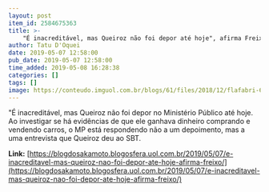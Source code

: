 ```yaml
---
layout: post
item_id: 2584675363
title: >-
    "É inacreditável, mas Queiroz não foi depor até hoje", afirma Freixo
author: Tatu D'Oquei
date: 2019-05-07 12:58:00
pub_date: 2019-05-07 12:58:00
time_added: 2019-05-08 16:28:38
categories: []
tags: []
image: https://conteudo.imguol.com.br/blogs/61/files/2018/12/flafabri-615x300.jpg
---
```


"É inacreditável, mas Queiroz não foi depor no Ministério Público até hoje. Ao investigar se há evidências de que ele ganhava dinheiro comprando e vendendo carros, o MP está respondendo não a um depoimento, mas a uma entrevista que Queiroz deu ao SBT.

**Link:** [https://blogdosakamoto.blogosfera.uol.com.br/2019/05/07/e-inacreditavel-mas-queiroz-nao-foi-depor-ate-hoje-afirma-freixo/](https://blogdosakamoto.blogosfera.uol.com.br/2019/05/07/e-inacreditavel-mas-queiroz-nao-foi-depor-ate-hoje-afirma-freixo/)

